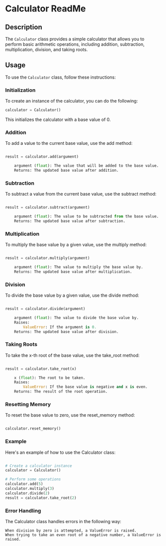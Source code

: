 # Calculator ReadMe

## Description

The `Calculator` class provides a simple calculator that allows you to perform basic arithmetic operations, including addition, subtraction, multiplication, division, and taking roots.

## Usage

To use the `Calculator` class, follow these instructions:

### Initialization

To create an instance of the calculator, you can do the following:

```python
calculator = Calculator()
```
This initializes the calculator with a base value of 0.

### Addition

To add a value to the current base value, use the add method:

```python

result = calculator.add(argument)

    argument (float): The value that will be added to the base value.
    Returns: The updated base value after addition.

```
### Subtraction

To subtract a value from the current base value, use the subtract method:

```python

result = calculator.subtract(argument)

    argument (float): The value to be subtracted from the base value.
    Returns: The updated base value after subtraction.
```

### Multiplication

To multiply the base value by a given value, use the multiply method:

```python

result = calculator.multiply(argument)

    argument (float): The value to multiply the base value by.
    Returns: The updated base value after multiplication.
```

### Division

To divide the base value by a given value, use the divide method:

```python

result = calculator.divide(argument)

    argument (float): The value to divide the base value by.
    Raises:
        ValueError: If the argument is 0.
    Returns: The updated base value after division.
```

### Taking Roots

To take the x-th root of the base value, use the take_root method:

```python

result = calculator.take_root(x)

    x (float): The root to be taken.
    Raises:
        ValueError: If the base value is negative and x is even.
    Returns: The result of the root operation.
```

### Resetting Memory

To reset the base value to zero, use the reset_memory method:

```python

calculator.reset_memory()
```
### Example

Here's an example of how to use the Calculator class:

```python

# Create a calculator instance
calculator = Calculator()

# Perform some operations
calculator.add(5)
calculator.multiply(3)
calculator.divide(2)
result = calculator.take_root(2)

```
### Error Handling

The Calculator class handles errors in the following way:

    When division by zero is attempted, a ValueError is raised.
    When trying to take an even root of a negative number, a ValueError is raised.

